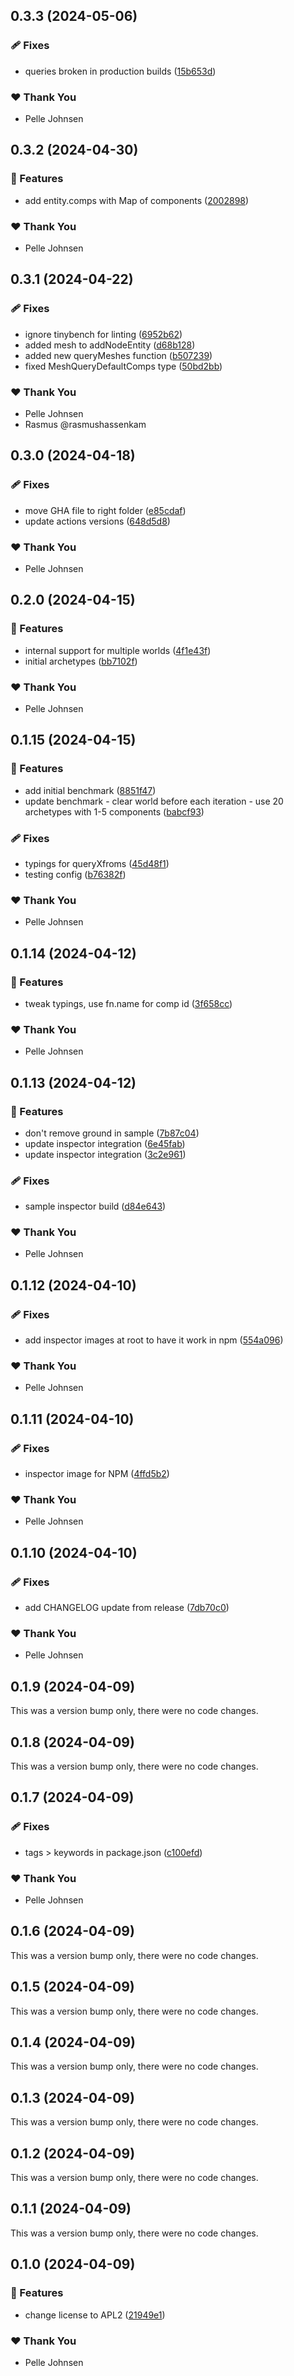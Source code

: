 ## 0.3.3 (2024-05-06)


### 🩹 Fixes

- queries broken in production builds ([15b653d](https://github.com/Skybox-Technologies/bjs-ecs/commit/15b653d))

### ❤️  Thank You

- Pelle Johnsen

## 0.3.2 (2024-04-30)


### 🚀 Features

- add entity.comps with Map of components ([2002898](https://github.com/Skybox-Technologies/bjs-ecs/commit/2002898))

### ❤️  Thank You

- Pelle Johnsen

## 0.3.1 (2024-04-22)


### 🩹 Fixes

- ignore tinybench for linting ([6952b62](https://github.com/Skybox-Technologies/bjs-ecs/commit/6952b62))
- added mesh to addNodeEntity ([d68b128](https://github.com/Skybox-Technologies/bjs-ecs/commit/d68b128))
- added new queryMeshes function ([b507239](https://github.com/Skybox-Technologies/bjs-ecs/commit/b507239))
- fixed MeshQueryDefaultComps type ([50bd2bb](https://github.com/Skybox-Technologies/bjs-ecs/commit/50bd2bb))

### ❤️  Thank You

- Pelle Johnsen
- Rasmus @rasmushassenkam

## 0.3.0 (2024-04-18)


### 🩹 Fixes

- move GHA file to right folder ([e85cdaf](https://github.com/Skybox-Technologies/bjs-ecs/commit/e85cdaf))
- update actions versions ([648d5d8](https://github.com/Skybox-Technologies/bjs-ecs/commit/648d5d8))

### ❤️  Thank You

- Pelle Johnsen

## 0.2.0 (2024-04-15)


### 🚀 Features

- internal support for multiple worlds ([4f1e43f](https://github.com/Skybox-Technologies/bjs-ecs/commit/4f1e43f))
- initial archetypes ([bb7102f](https://github.com/Skybox-Technologies/bjs-ecs/commit/bb7102f))

### ❤️  Thank You

- Pelle Johnsen

## 0.1.15 (2024-04-15)


### 🚀 Features

- add initial benchmark ([8851f47](https://github.com/Skybox-Technologies/bjs-ecs/commit/8851f47))
- update benchmark - clear world before each iteration - use 20 archetypes with 1-5 components ([babcf93](https://github.com/Skybox-Technologies/bjs-ecs/commit/babcf93))

### 🩹 Fixes

- typings for queryXfroms ([45d48f1](https://github.com/Skybox-Technologies/bjs-ecs/commit/45d48f1))
- testing config ([b76382f](https://github.com/Skybox-Technologies/bjs-ecs/commit/b76382f))

### ❤️  Thank You

- Pelle Johnsen

## 0.1.14 (2024-04-12)


### 🚀 Features

- tweak typings, use fn.name for comp id ([3f658cc](https://github.com/Skybox-Technologies/bjs-ecs/commit/3f658cc))

### ❤️  Thank You

- Pelle Johnsen

## 0.1.13 (2024-04-12)


### 🚀 Features

- don't remove ground in sample ([7b87c04](https://github.com/Skybox-Technologies/bjs-ecs/commit/7b87c04))
- update inspector integration ([6e45fab](https://github.com/Skybox-Technologies/bjs-ecs/commit/6e45fab))
- update inspector integration ([3c2e961](https://github.com/Skybox-Technologies/bjs-ecs/commit/3c2e961))

### 🩹 Fixes

- sample inspector build ([d84e643](https://github.com/Skybox-Technologies/bjs-ecs/commit/d84e643))

### ❤️  Thank You

- Pelle Johnsen

## 0.1.12 (2024-04-10)


### 🩹 Fixes

- add inspector images at root to have it work in npm ([554a096](https://github.com/Skybox-Technologies/bjs-ecs/commit/554a096))

### ❤️  Thank You

- Pelle Johnsen

## 0.1.11 (2024-04-10)


### 🩹 Fixes

- inspector image for NPM ([4ffd5b2](https://github.com/Skybox-Technologies/bjs-ecs/commit/4ffd5b2))

### ❤️  Thank You

- Pelle Johnsen

## 0.1.10 (2024-04-10)


### 🩹 Fixes

- add CHANGELOG update from release ([7db70c0](https://github.com/Skybox-Technologies/bjs-ecs/commit/7db70c0))

### ❤️  Thank You

- Pelle Johnsen

## 0.1.9 (2024-04-09)

This was a version bump only, there were no code changes.

## 0.1.8 (2024-04-09)

This was a version bump only, there were no code changes.

## 0.1.7 (2024-04-09)


### 🩹 Fixes

- tags > keywords in package.json ([c100efd](https://github.com/Skybox-Technologies/bjs-ecs/commit/c100efd))

### ❤️  Thank You

- Pelle Johnsen

## 0.1.6 (2024-04-09)

This was a version bump only, there were no code changes.

## 0.1.5 (2024-04-09)

This was a version bump only, there were no code changes.

## 0.1.4 (2024-04-09)

This was a version bump only, there were no code changes.

## 0.1.3 (2024-04-09)

This was a version bump only, there were no code changes.

## 0.1.2 (2024-04-09)

This was a version bump only, there were no code changes.

## 0.1.1 (2024-04-09)

This was a version bump only, there were no code changes.

## 0.1.0 (2024-04-09)


### 🚀 Features

- change license to APL2 ([21949e1](https://github.com/Skybox-Technologies/bjs-ecs/commit/21949e1))

### ❤️  Thank You

- Pelle Johnsen